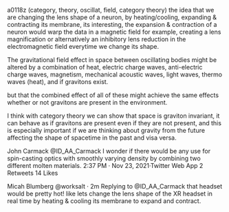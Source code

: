 a0118z
(category, theory, oscillat, field, category theory)
the idea that we are changing the lens shape of a neuron, by heating/cooling, expanding & contracting its membrane, its interesting, the expansion & contraction of a neuron would warp the data in a magnetic field for example, creating a lens magnification or alternatively an inhibitory lens reduction in the electromagnetic field everytime we change its shape.

The gravitational field effect in space between oscillating bodies might be altered by a combination of heat, electric charge waves, anti-electric charge waves, magnetism, mechanical acoustic waves, light waves, thermo waves (heat), and if gravitons exist.

but that the combined effect of all of these might achieve the same effects whether or not gravitons are present in the environment. 

I think with category theory we can show that space is graviton invariant, it can behave as if gravitons are present even if they are not present, and this is especially important if we are thinking about gravity from the future affecting the shape of spacetime in the past and visa versa.

John Carmack
@ID_AA_Carmack
I wonder if there would be any use for spin-casting optics with smoothly varying density by combining two different molten materials.
2:37 PM · Nov 23, 2021·Twitter Web App
2
 Retweets
14
 Likes

Micah Blumberg
@worksalt
·
2m
Replying to 
@ID_AA_Carmack
that headset would be pretty hot! like lets change the lens shape of the XR headset in real time by heating & cooling its membrane to expand and contract.
